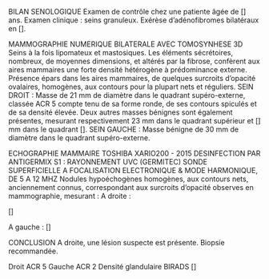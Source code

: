 BILAN SENOLOGIQUE
Examen de contrôle chez une patiente âgée de [] ans.
Examen clinique : seins granuleux.
Exérèse d’adénofibromes bilatéraux en [].

MAMMOGRAPHIE NUMERIQUE BILATERALE AVEC TOMOSYNHESE 3D
Seins à la fois lipomateux et mastosiques.
Les éléments sécrétoires, nombreux, de moyennes dimensions, et altérés par la fibrose, confèrent aux aires mammaires une forte densité hétérogène à prédominance externe.
Présence épars dans les aires mammaires, de quelques surcroits d’opacité ovalaires, homogènes, aux contours pour la plupart nets et réguliers.
SEIN DROIT :
Masse de 21 mm de diamètre dans le quadrant supéro-externe, classée ACR 5 compte tenu de sa forme ronde, de ses contours spiculés et de sa densité élevée. Deux autres masses bénignes sont également présentes, mesurant respectivement 23 mm dans le quadrant supérieur et [] mm dans le quadrant [].
SEIN GAUCHE :
Masse bénigne de 30 mm de diamètre dans le quadrant supéro-externe.

ECHOGRAPHIE MAMMAIRE
TOSHIBA XARIO200 - 2015 DESINFECTION PAR ANTIGERMIX S1 : RAYONNEMENT UVC (GERMITEC)
SONDE SUPERFICIELLE A FOCALISATION ELECTRONIQUE & MODE HARMONIQUE, DE 5 A 12 MHZ
Nodules hypoéchogènes homogènes, aux contours nets, anciennement connus, correspondant aux surcroits d’opacité observes en mammographie, mesurant :
A droite :

[]

A gauche :
[]

CONCLUSION
A droite, une lésion suspecte est présente. Biopsie recommandée.

Droit ACR 5 Gauche ACR 2
Densité glandulaire BIRADS []
